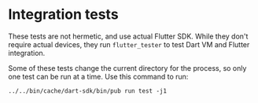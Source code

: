 # Integration tests

These tests are not hermetic, and use actual Flutter SDK.
While they don't require actual devices, they run `flutter_tester` to test
Dart VM and Flutter integration.

Some of these tests change the current directory for the process,
so only one test can be run at a time. Use this command to run:

```shell
../../bin/cache/dart-sdk/bin/pub run test -j1
```
